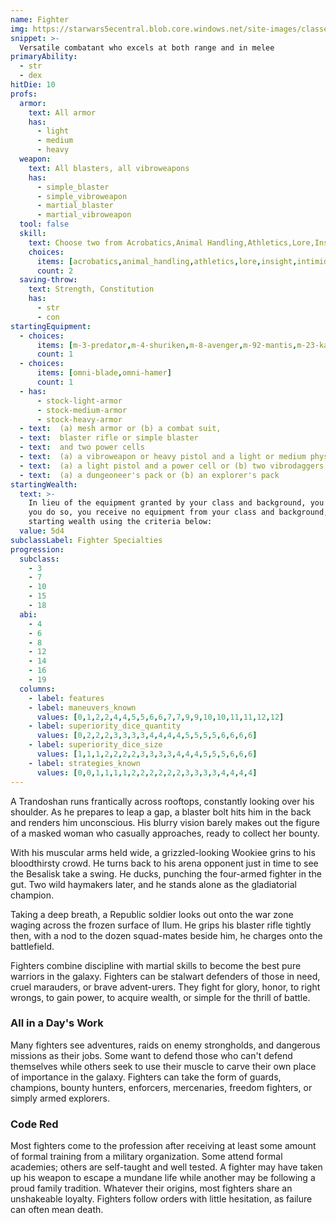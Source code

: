 ```yaml
---
name: Fighter
img: https://starwars5ecentral.blob.core.windows.net/site-images/classes/fighter_01.png
snippet: >-
  Versatile combatant who excels at both range and in melee
primaryAbility:
  - str
  - dex
hitDie: 10
profs:
  armor:
    text: All armor
    has:
      - light
      - medium
      - heavy
  weapon:
    text: All blasters, all vibroweapons
    has:
      - simple_blaster
      - simple_vibroweapon
      - martial_blaster
      - martial_vibroweapon
  tool: false
  skill:
    text: Choose two from Acrobatics,Animal Handling,Athletics,Lore,Insight,Intimidation,Perception,Survival
    choices:
      items: [acrobatics,animal_handling,athletics,lore,insight,intimidation,perception,survival]
      count: 2
  saving-throw:
    text: Strength, Constitution
    has:
      - str
      - con
startingEquipment:
  - choices:
      items: [m-3-predator,m-4-shuriken,m-8-avenger,m-92-mantis,m-23-katana]
      count: 1
  - choices:
      items: [omni-blade,omni-hamer]
      count: 1
  - has:
      - stock-light-armor
      - stock-medium-armor
      - stock-heavy-armor
  - text:  (a) mesh armor or (b) a combat suit,
  - text:  blaster rifle or simple blaster
  - text:  and two power cells
  - text:  (a) a vibroweapon or heavy pistol and a light or medium physical shield or (b) two vibroweapons
  - text:  (a) a light pistol and a power cell or (b) two vibrodaggers
  - text:  (a) a dungeoneer's pack or (b) an explorer's pack
startingWealth:
  text: >-
    In lieu of the equipment granted by your class and background, you can elect to purchase your starting gear. If
    you do so, you receive no equipment from your class and background, and instead roll for your
    starting wealth using the criteria below:
  value: 5d4
subclassLabel: Fighter Specialties
progression:
  subclass:
    - 3
    - 7
    - 10
    - 15
    - 18
  abi:
    - 4
    - 6
    - 8
    - 12
    - 14
    - 16
    - 19
  columns:
    - label: features
    - label: maneuvers_known
      values: [0,1,2,2,4,4,5,5,6,6,7,7,9,9,10,10,11,11,12,12]
    - label: superiority_dice_quantity
      values: [0,2,2,2,3,3,3,3,4,4,4,4,5,5,5,5,6,6,6,6]
    - label: superiority_dice_size
      values: [1,1,1,2,2,2,2,3,3,3,3,4,4,4,5,5,5,6,6,6]
    - label: strategies_known
      values: [0,0,1,1,1,1,2,2,2,2,2,2,3,3,3,3,4,4,4,4]
---
```

A Trandoshan runs frantically across rooftops, constantly looking over his shoulder. As he prepares to leap a gap, a blaster bolt hits him in the back and renders him unconscious. His blurry vision barely makes out the figure of a masked woman who casually approaches, ready to collect her bounty.

With his muscular arms held wide, a grizzled-looking Wookiee grins to his bloodthirsty crowd. He turns back to his arena opponent just in time to see the Besalisk take a swing. He ducks, punching the four-armed fighter in the gut. Two wild haymakers later, and he stands alone as the gladiatorial champion. 

Taking a deep breath, a Republic soldier looks out onto the war zone waging across the frozen surface of Ilum. He grips his blaster rifle tightly then, with a nod to the dozen squad-mates beside him, he charges onto the battlefield. 

Fighters combine discipline with martial skills to become the best pure warriors in the galaxy. Fighters can be stalwart defenders of those in need, cruel marauders, or brave advent-urers. They fight for glory, honor, to right wrongs, to gain power, to acquire wealth, or simple for the thrill of battle.

### All in a Day's Work
Many fighters see adventures, raids on enemy strongholds, and dangerous missions as their jobs. Some want to defend those who can't defend themselves while others seek to use their muscle to carve their own place of importance in the galaxy. Fighters can take the form of guards, champions, bounty hunters, enforcers, mercenaries, freedom fighters, or simply armed explorers.

### Code Red
Most fighters come to the profession after receiving at least some amount of formal training from a military organization. Some attend formal academies; others are self-taught and well tested. A fighter may have taken up his weapon to escape a mundane life while another may be following a proud family tradition. Whatever their origins, most fighters share an unshakeable loyalty. Fighters follow orders with little hesitation, as failure can often mean death.
